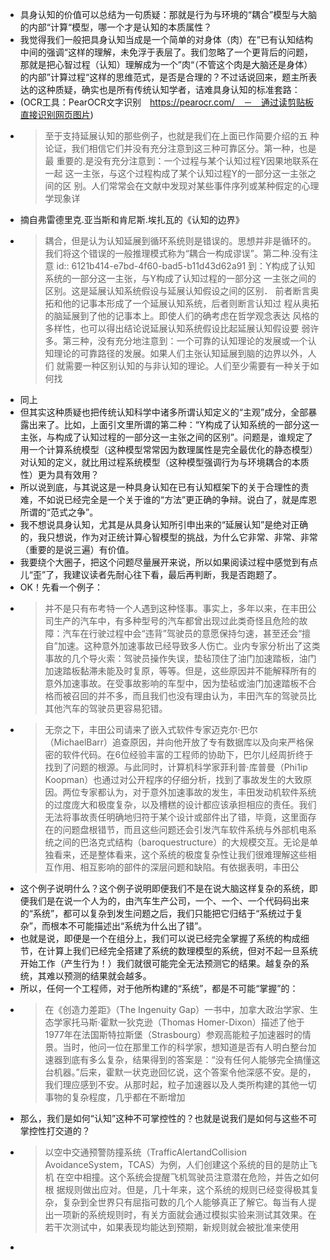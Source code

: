 - 具身认知的价值可以总结为一句质疑：那就是行为与环境的“耦合”模型与大脑的内部“计算“模型，哪一个才是认知的本质属性？
- 我觉得我们一般把具身认知当成是一个简单的对身体（肉）在”已有认知结构中间的强调“这样的理解，未免浮于表层了。我们忽略了一个更背后的问题，那就是把心智过程（认知）理解成为一个”肉“（不管这个肉是大脑还是身体）的内部”计算过程“这样的思维范式，是否是合理的？不过话说回来，题主所表达的这种质疑，确实也是所有传统认知学者，诘难具身认知的标准套路：
- (OCR工具：PearOCR文字识别　https://pearocr.com/　－　通过读剪贴板直接识别网页图片)
-
  > 至于支持延展认知的那些例子，也就是我们在上面已作简要介绍的五
  种论证，我们相信它们并没有充分注意到这三种可靠区分。第一种，也是最
  重要的.是没有充分注意到：一个过程与某个认知过程Y因果地联系在一起
  这一主张，与这个过程构成了某个认知过程Y的一部分这一主张之间的区
  别。人们常常会在文献中发现对某些事件序列或某种假定的心理学现象详
- 摘自弗雷德里克.亚当斯和肯尼斯.埃扎瓦的《认知的边界》
-
  > 耦合，但是认为认知延展到循环系统则是错误的。思想并非是循环的。我们将这个错误的一般推理模式称为“耦合一构成谬误”。第二种.没有注意
  id:: 6121b414-e7bd-4f60-bad5-b11d43d62a91
  到：Y构成了认知系统的一部分这一主张，与Y构成了认知过程的一部分这
  一主张之间的区别。这是延展认知系统假设与延展认知假设之间的区别．
  前者断言奥拓和他的记事本形成了一个延展认知系统，后者则断言认知过
  程从奥拓的脑延展到了他的记事本上。即使人们的确考虑在哲学观念表达
  风格的多样性，也可以得出结论说延展认知系统假设比起延展认知假设要
  弱许多。第三种，没有充分地注意到：一个可靠的认知理论的发展或一个认
  知理论的可靠路径的发展。如果人们主张认知延展到脑的边界以外，人们
  就需要一种区别认知的与非认知的理论。人们至少需要有一种关于如何找
- 同上
- 但其实这种质疑也把传统认知科学中诸多所谓认知定义的“主观”成分，全部暴露出来了。比如，上面引文里所谓的第二种：“Y构成了认知系统的一部分这一主张，与构成了认知过程的一部分这一主张之间的区别”。问题是，谁规定了用一个计算系统模型（这种模型常常因为数理属性是完全最优化的静态模型）对认知的定义，就比用过程系统模型（这种模型强调行为与环境耦合的本质性）更为具有效用？
- 所以说到底，与其说这是一种具身认知在已有认知框架下的关于合理性的责难，不如说已经完全是一个关于谁的“方法”更正确的争辩。说白了，就是库恩所谓的“范式之争”。
- 我不想说具身认知，尤其是从具身认知所引申出来的“延展认知”是绝对正确的，我只想说，作为对正统计算心智模型的挑战，为什么它非常、非常、非常（重要的是说三遍）有价值。
- 我要绕个大圈子，把这个问题尽量展开来说，所以如果阅读过程中感觉到有点儿“歪”了，我建议读者先耐心往下看，最后再判断，我是否跑题了。
- OK！先看一个例子：
-
  > 并不是只有布考特一个人遇到这种怪事。事实上，多年以来，在丰田公司生产的汽车中，有多种型号的汽车都曾出现过此类奇怪且危险的故障：汽车在行驶过程中会“违背”驾驶员的意愿保持匀速，甚至还会“擅自”加速。这种意外加速事故已经导致多人伤亡。业内专家分析出了这类事故的几个导火索：驾驶员操作失误，垫毡顶住了油门加速踏板，油门加速踏板黏滞未能及时复原，等等。但是，这些原因并不能解释所有的意外加速事故。在受事故影响的车型中，因为垫毡或油门加速踏板不合格而被召回的并不多，而且我们也没有理由认为，丰田汽车的驾驶员比其他汽车的驾驶员更容易犯错。
-
  > 无奈之下，丰田公司请来了嵌入式软件专家迈克尔·巴尔（MichaelBarr）追查原因，并向他开放了专有数据库以及向来严格保密的软件代码。在6位经验丰富的工程师的协助下，巴尔儿经周折终于找到了问题的根源。与此同时，计算机科学家菲利普·库普曼（Phi1ip Koopman）也通过对公开程序的仔细分析，找到了事故发生的大致原因。两位专家都认为，对于意外加速事故的发生，丰田发动机软件系统的过度庞大和极度复杂，以及槽糕的设计都应该承担相应的责任。我们无法将事故责任明确地归符于某个设计或部件出了错，毕竟，这里面存在的问题盘根错节，而且这些问题还会引发汽车软件系统与外部机电系统之间的巴洛克式结构（baroquestructure）的大规模交互。无论是单独看来，还是整体看来，这个系统的极度复杂性让我们很难理解这些相互作用、相互影响的部件的深层问题和缺陷。有依据表明，丰田公
- 这个例子说明什么？这个例子说明即便我们不是在说大脑这样复杂的系统，即便我们是在说一个人为的，由汽车生产公司，一个、一个、一个代码码出来的“系统”，都可以复杂到发生问题之后，我们只能把它归结于“系统过于复杂”，而根本不可能描述出“系统为什么出了错”。
- 也就是说，即便是一个在组分上，我们可以说已经完全掌握了系统的构成细节，在计算上我们已经完全搭建了系统的数理模型的系统，但对不起一旦系统开始工作（产生行为！）我们就很可能完全无法预测它的结果。越复杂的系统，其难以预测的结果就会越多。
- 所以，任何一个工程师，对于他所构建的“系统”，都是不可能“掌握”的：
-
  > 在《创造力差距》（The Ingenuity Gap）一书中，加拿大政治学家、生态学家托马斯·霍默一狄克逊（Thomas Homer-Dixon）描述了他于1977年在法国斯特拉斯堡（Strasbourg）参观高能粒子加速器时的情景。当时，他问一位在那里工作的科学家，想知道是否有人明白整台加速器到底有多么复杂，结果得到的答案是：“没有任何人能够完全搞懂这台机器。”后来，霍默一状克逊回忆说，这个答案令他深感不安。是的，我们理应感到不安。从那时起，粒子加速器以及人类所构建的其他一切事物的复杂程度，几乎都在不断增加
- 那么，我们是如何“认知”这种不可掌控性的？也就是说我们是如何与这些不可掌控性打交道的？
-
  > 以空中交通预警防撞系统（TrafficAlertandCollision
  AvoidanceSystem，TCAS）为例，人们创建这个系统的目的是防止飞机
  在空中相撞。这个系统会提醒飞机驾驶员注意潜在危险，并告之如何根
  据规则做出应对。但是，几十年来，这个系统的规则已经变得极其复
  杂，复杂到全世界只有屈指可数的几个人能够真正了解它。每当有人提
  出一项新的系统规则时，有关方面就会通过模拟实验来测试其效果。在
  若干次测试中，如果表现均能达到预期，新规则就会被批准来使用
-